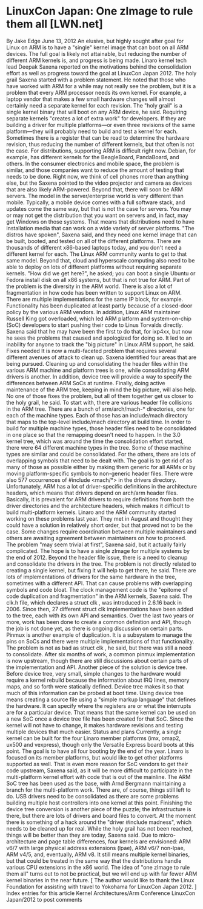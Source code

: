 # LinuxCon Japan: One zImage to rule them all [LWN.net]

By
Jake Edge
June 13, 2012
An elusive, but highly sought after goal for Linux on ARM is to have a
"single" kernel image that can boot on all ARM devices.  The full goal is
likely not attainable, but reducing the number of different ARM kernels is,
and progress is being made.  Linaro kernel tech lead Deepak Saxena reported
on the motivations behind the consolidation effort as well as progress
toward the goal at LinuxCon Japan 2012.
The holy grail
Saxena started with a problem statement.  He noted that those who have
worked with ARM for a while may not really see the problem, but it
is
a problem that every ARM processor needs its own kernel.  For
example, a laptop vendor that makes a few small hardware changes will almost
certainly need a separate kernel for each revision.
The "holy grail" is a single kernel binary that will boot on any ARM
device, he said.
Requiring separate kernels "creates a lot of extra work" for developers.
If they are building a driver for multiple platforms—or even three
revisions of the same platform—they will probably need to build and
test a kernel for each.  Sometimes there is a register that can be read to
determine the hardware revision, thus reducing the number of different
kernels, but that often is not the case.
For distributions, supporting ARM is difficult right now.  Debian, for
example, has  different kernels for the BeagleBoard, PandaBoard, and
others.  In the consumer electronics and mobile space, the problem is
similar, and those companies want to reduce the amount of testing that
needs to be done.  Right now, we think of cell phones more than anything
else, but the Saxena pointed to the video projector and camera as devices
that are also likely ARM-powered.  Beyond that, there will soon be ARM servers.
The model in the server/enterprise world is very different than mobile.
Typically, a mobile device comes with a full software stack, and updates come the
same way, but that is not the case for servers.  You may or may not get the
distribution that you want on servers and, in fact, may get Windows on
those systems.  That means that distributions need to have installation
media that can work on a wide variety of server platforms.
"The distros have spoken", Saxena said, and they need one kernel image that
can be built, booted, and tested on all of the different platforms.  There
are thousands of different x86-based laptops today, and you don't need a
different kernel for each.  The Linux ARM community wants to get to that
same model.  Beyond that, cloud and hyperscale computing also need to be
able to deploy on lots of different platforms without requiring separate
kernels.
"How did we get here?", he asked; you can boot a single Ubuntu or Fedora
install disk on all x86 systems, but that is not true for ARM.  Part of the
problem is the diversity in the ARM world.  There is also a lot of
fragmentation in how code has been written to support Linux on ARM.  There
are multiple implementations for the same IP block, for example. Functionality has
been duplicated at least partly because of a closed-door policy by the
various ARM vendors.
In addition, Linux ARM maintainer Russell King got overloaded, which led
ARM platform and system-on-chip (SoC) developers to start pushing their
code to Linus Torvalds directly.  Saxena said that he may have been the
first to do that, for ixp4xx, but now he sees the problems that
caused and apologized for doing so.  It led to an inability for anyone to
track the "big picture" in Linux ARM support, he said.
Fixes needed
It is now a multi-faceted problem that requires several different avenues
of attack to clean up.  Saxena identified four areas that are being
pursued.  Cleaning up and consolidating the header files within the various
ARM machine and platform trees is one, while consolidating ARM drivers is
another.  In addition, device tree will provide a way to specify the
differences between ARM SoCs at runtime.  Finally, doing active maintenance
of the ARM tree, keeping in mind the big picture, will also help.  No one
of those fixes the problem, but all of them together get us closer to the
holy grail, he said.
To start with, there are various header file collisions in the 
ARM tree.  There are a bunch of
arm/arch/mach-*
directories, one
for each of the machine types.  Each of those has an
include/mach
directory that maps to the top-level
include/mach
directory at
build time.  In order to build for multiple machine types, those header files
need to be consolidated in one place so that the remapping doesn't need to
happen.
In the 3.0 kernel tree, which was around the time the consolidation effort
started, there were 64 different machine types in the tree.  Some of those
machine types are similar and could be consolidated.  For the others, there
are lots of overlapping symbols that need to be dealt with.  The goal is to
get rid of as many of those as possible either by making them generic for
all ARMs or by moving platform-specific symbols to non-generic header files.
There were also 577 occurrences
of
#include <mach/*>
in the
drivers
directory.  Unfortunately, ARM has a lot of driver-specific definitions in
the architecture headers, which means that drivers depend on
arch/arm
header files.  Basically, it is prevalent for ARM drivers
to require definitions from both the driver directories and the
architecture headers, which makes it difficult to build multi-platform
kernels.
Linaro and the ARM community started working on these problems last year.
They met in August and thought they could have a solution in relatively
short order, but that proved not to be the case.  Some changes require
coordination between multiple maintainers and others are awaiting agreement
between maintainers on how to proceed.  The problem "may seem trivial at
first", Saxena said, but it actually fairly complicated.  The hope is to
have a single zImage for multiple systems by the end of 2012.
Beyond the header file issue, there is a need to cleanup and consolidate
the drivers in the tree.  The problem is not directly related to creating a
single kernel, but fixing it will help to get there, he said.  There are lots
of implementations of drivers for the same hardware in the tree, sometimes
with a different API.  That can cause problems with overlapping symbols and
code bloat.
The clock management code is the "epitome of code duplication and
fragmentation" in the ARM kernels, Saxena said.  The
clk.h
file,
which declares a
struct clk
, was introduced in 2.6.16 back in
2006. Since then, 27 different
struct clk
implementations
have been added to the tree, each with its own API and semantics. Over the
last two years or more, work has been done to create a common definition
and API, though the job is not done yet, as there is ongoing discussion on
certain parts.
Pinmux is another example of duplication.  It is a subsystem to manage the
pins on SoCs and there were multiple implementations of that
functionality. The problem is not as bad as
struct clk
, he
said, but there was still a need to consolidate.  After six months of work,
a
common pinmux implementation
is now
upstream, though there are still 
discussions about certain parts of the implementation and API.
Another piece of the solution is device tree.  Before device tree, very
small, simple changes to the hardware would require a kernel rebuild
because the information about IRQ lines, memory maps, and so forth were
statically defined.  Device tree makes it so that much of this information
can be probed at boot time.
Using device tree means creating a source file using a "simple markup
language" that defines the hardware.  It can specify where the registers
are or what the interrupts are for a particular device.  That means that
the same kernel can be used on a new SoC once a device tree file has been
created for that SoC.  Since the kernel will not have to change, it makes
hardware revisions and testing multiple devices that much easier.
Status and plans
Currently, a single kernel can be built for the four Linaro member
platforms (imx, omap2, ux500 and vexpress), though only the Versatile
Express board boots at this point. 
The goal is to have all four booting by the end of the year.  Linaro is
focused on its member platforms, but would like to get other platforms
supported as well.  That is even more reason for SoC vendors to get their
code upstream, Saxena said, as it will be more difficult to participate in
the multi-platform kernel effort with code that is out of the mainline.
The ARM SoC tree has been used as the base, with Arnd Bergmann maintaining
a branch for the multi-platform work.
There are, of course, things still left to do.  USB drivers need to be
consolidated as there are some problems building multiple host controllers into
one kernel at this point.  Finishing the device tree conversion is another
piece of the puzzle; the infrastructure is there, but there are lots of
drivers and board files to convert.  At the moment there is something of a
hack around the "driver
#include
madness", which needs to be
cleaned up for real.
While the holy grail has not been reached, things will be better than they
are today, Saxena said.  Due to micro-architecture and page table
differences, four kernels are envisioned: ARM v6/7 with large physical
address extensions (lpae), ARM v6/7 non-lpae, ARM v4/5, and, eventually,
ARM v8.  It still means multiple kernel binaries, but that could be treated in
the same way that the distributions handle various CPU extensions in the
x86 world.  The idea of "one zImage to rule them all" turns out to not be
practical, but we will end up with far fewer ARM kernel binaries in the
near future.
[ The author would like to thank the Linux Foundation for assisting with
travel to Yokohama for LinuxCon Japan 2012. ]
Index entries for this article
Kernel
Architectures/Arm
Conference
LinuxCon Japan/2012
to post comments